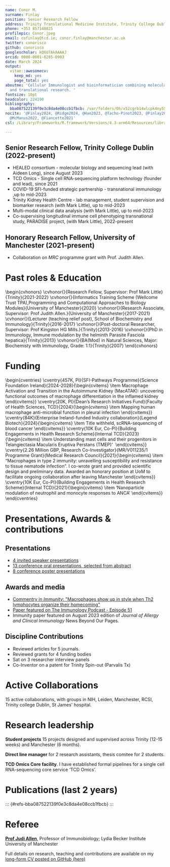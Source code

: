 ```yaml
---
name: Conor M.
surname: Finlay
position: Senior Research Fellow
address: Trinity Translational Medicine Institute, Trinity College Dublin
phone: +353 857148825
profilepic: Conor.jpeg
email: cofinlay@tcd.ie; conor.finlay@manchester.ac.uk
twitter: conorisco
github: conorisco
googlescholar: kQ6U7AkAAAAJ
orcid: 0000-0001-8285-0903
date: March 2024
output:
  vitae::awesomecv:
    keep_md: yes
    page_total: yes
aboutme: 'Cellular Immunologist and bioinformatician combining molecular, in vivo
  and translational research. '
fontsize: 10pt
headcolor: 224190
bibliography:
  bba087522139f0e3c8da4e08ccb1fbcb: /var/folders/0h/x52cgrb14wlcpk4ny551485r0000gn/T//RtmpiqQWXU/file140ce23f49499.yaml
nocite: '@Finlay2024, @Ridge2024, @Han2023, @Tacho-Pinot2023, @Finlay2023, @McEntee2023,
  @McManus2022, @Fiancette2021'
csl: /Library/Frameworks/R.framework/Versions/4.3-arm64/Resources/library/vitae/vitae.csl

---
```


<!-- # Career profile -->
<!-- I started my career in Trinity College Dublin identify pathways that shut down autoimmunity and allergy, leading to three papers in *The Journal of Immunology* and one in *Parasite immunology* and co-authorship in *Nature communications*. Next in Manchester I made a major advance on how adaptive immunity controls macrophages and how macrophage differentiation controls disease outcomes, publishing articles in *Immunity*, *elife*, *Nature Immunology* and *Parasite Immunology*. Recently, back in Ireland I have been conducting patient orientated research where I have submitted my first co-final author paper. I have received a best talk at the Irish Society of Immunology conference, been an invited speaker at 3 conferences and spoken at 13 more. I have received 8 awards. I have supervised 13 research students, reviewed articles, grants and will soon join *Frontiers in immunology* as a review editor. I am the member of 4 scientific societies, and sit on 3 committees. I am a co-inventor on a patent WM01-740-02 that has been commercialised as a biotech company Pravalix Tx.  -->

<!-- I am ready to educate the next generation of scientists and clinicians and lead my own group to make transformative discoveries. -->

<!-- #\fontsize{11}{18}{8}{8} -->






<!-- # Snapshot -->
<!-- My main research interest is in what genetic factors control mononuclear phagocyte (macrophage) differentiation during inflammation on a single cell level and how this impacts on disease outcomes. I have expertise in single cell RNA-sequencing, NGS, cell biology, *in vitro* and *in vivo* sciences and summarising complex data through effective data visualisation. -->
<!-- # SECTION 1 - applicant details -->

<!-- # Current roles -->

##  Senior Research Fellow, Trinity College Dublin (2022-present)

-   HEALED consortium - molecular biology and sequencing lead (with Aideen Long), since August 2023
-   TCD Omics - Single cell RNA-sequencing platform technology (founder and lead), since 2021 
-   COVID-19 SFI-funded strategic partnership - transnational immunology ,up to mid-2023
-   Trinity Kidney Health Centre - lab management, student supervision and biomarker research (with Mark Little), up to mid-2023
-   Multi-modal clinical data analysis (with Mark Little), up to mid-2023
-   Co-supervising longitudinal immune cell phenotyping transnational study, PARADISE project, (with Mark Little), 2022-present

## Honorary Research Fellow, University of Manchester (2021-present)

-   Collaboration on *MRC* programme grant with Prof. Judith Allen. 

# Past roles & Education
\begin{cvhonors}
	\cvhonor{}{Research Fellow, Supervisor: Prof Mark Little}{Trinity}{2021-2022}
	\cvhonor{}{Informatics Training Scheme (Wellcome Trust TPA),Programming and Computational Approaches to Biology Modules}{University of Manchester}{2020}
	\cvhonor{}{Research Associate, Supervisor: Prof Judith Allen.}{University of Manchester}{2017-2021}
	\cvhonor{}{Lecturer (teaching relief post), School of Biochemistry and Immunology}{Trinity}{2016-2017}
	\cvhonor{}{Post-doctoral Researcher, Supervisor: Prof Kingston HG Mills.}{Trinity}{2013-2016}
	\cvhonor{}{PhD in Immunology, Immune modulation by the helminth Parasite Fasciola hepatica}{Trinity}{2013}
	\cvhonor{}{BA(Mod) in Natural Sciences, Major: Biochemisty with Immunology, Grade: 1:1}{Trinity}{2007}
\end{cvhonors}

<!-- # Education -->
<!-- ```{r} -->
<!-- edu <- read_excel("../data/education.xlsx")  -->
<!-- edu <- edu[-c(1:2),] # remove descriptive title -->
<!-- cols <- colnames(edu) -->
<!-- edu  %>% arrange(desc(when)) %>%  detailed_entries(what = what, #subtitle -->
<!--                          when = when, # to right -->
<!--                          why = why , # sub-subtitle -->
<!--                          with = with, # Major title -->
<!--                          where =  where) #Rightmost) -->

<!-- ``` -->

# Funding

<!-- ## Awarded -->
\begin{cventries}
	\cventry{457K, PI}{SFI-Pathways Programme}{Science Foundation Ireland}{2024-2028}{\begin{cvitems}
\item Macrophage Activation and Transition in the Autoimmune Kidney (MacATAK): uncovering functional outcomes of macrophage differentiation in the inflamed kidney
\end{cvitems}}
	\cventry{20K, PI}{Dean’s Research Initiatives Fund}{Faculty of Health Sciences, TCD}{2024}{\begin{cvitems}
\item Mapping human macrophage anti-microbial function in pleural infection
\end{cvitems}}
	\cventry{84K}{Enterprise Ireland-funded Industry collaboration}{Legend Biotech}{2024}{\begin{cvitems}
\item Title withheld, scRNA-sequencing of blood cancer
\end{cvitems}}
	\cventry{10K Eur, Co-PI}{Building Engagements in Health Research Scheme}{Internal TCD}{2023}{\begin{cvitems}
\item Understanding mast cells and their progenitors in Telangiectasia Macularis Eruptiva Perstans (TMEP)' 
\end{cvitems}}
	\cventry{2.26 Million GBP, Research Co-Investigator}{MR/V011235/1 Programme Grant}{Medical Research Council}{2021}{\begin{cvitems}
\item “Macrophages in type 2 immunity: unravelling susceptibility and resistance to tissue nematode infection”. I co-wrote grant and provided scientific design and preliminary data. Awarded an honorary position at UoM to facilitate ongoing collaboration after leaving Manchester
\end{cvitems}}
	\cventry{10K Eur, Co-PI}{Building Engagements in Health Research Scheme}{Internal TCD}{2021}{\begin{cvitems}
\item ‘Nanoparticle modulation of neutrophil and monocyte responses to ANCA’
\end{cvitems}}
\end{cventries}

<!-- ## Funding - reserve list -->
<!-- <!-- --> 

<!--   **SFI Pathways program 2022**, €425,000. -->
<!--     -   *Macrophage Activation and Transition in the Autoimmune Kidney (MacATAK): uncovering functional outcomes of macrophage differentiation in the inflamed kidney*. -->
<!--     -   Scored 4.25/5 in international review and recommended for funding. Placed on SFI reserve list for funding until Q2 2024. -->

# Presentations, Awards & contributions

## Presentations

* [4 invited speaker presentations](https://github.com/Conorisco/CV/raw/main/CV_conorisco/CV_conorisco_AA2023.pdf) 
* [13 conference oral presentations, selected from abstract ](https://github.com/Conorisco/CV/raw/main/CV_conorisco/CV_conorisco_AA2023.pdf) 
* [8 conference poster presentations](https://github.com/Conorisco/CV/raw/main/CV_conorisco/CV_conorisco_AA2023.pdf)  

## Awards and media

* [Commentry in *Immunity*: "Macrophages show up in style when Th2 lymphocytes organize their homecoming"](https://www.cell.com/immunity/fulltext/S1074-7613(23)00175-9)
* [Paper featured on The Immunology Podcast - Episode 51](https://www.immunologypodcast.com/ep-51-the-journey-of-cells-featuring-dr-doug-green)
* Immunity paper featured on August 2023 edition of *Journal of Allergy and Clinical Immunology* News Beyond Our Pages.

<!-- ## Oral Presentations -->

<!-- ```{r} -->
<!-- pres <- read_excel("../data/presentations.xlsx") -->
<!-- pres<- pres[-c(1:2),] # remove descriptive title -->
<!-- pres  %>% arrange(desc(when)) %>% filter(what != 'Poster presentation') %>% brief_entries( -->
<!--               what = with,# middle -->
<!--               when = when, -->
<!--               with = where) -->
<!-- ``` -->

<!-- ## Poster Presentations -->

<!-- ```{r} -->
<!-- pres <- read_excel("../data/presentations.xlsx") -->
<!-- pres<- pres[-c(1:2),] # remove descriptive title -->
<!-- pres  %>% arrange(desc(when)) %>% filter(what == 'Poster presentation') %>% brief_entries( -->
<!--               what = with,# middle -->
<!--               when = when, -->
<!--               with = where) -->
<!-- ``` -->



<!-- ## Awards -->

<!-- ```{r} -->
<!-- awards <- read_excel("../data/awards.xlsx") -->
<!-- awards<- awards[-c(1:2),] # remove descriptive title -->
<!-- awards %>% arrange(desc(when))  %>% brief_entries( -->
<!--               what = with ,# middle -->
<!--               when = when  # left -->
<!--     ) # right -->
<!-- ``` -->



<!-- ## Oral Presentations (details of 8X poster presentations availible in appendex) -->



<!-- ## Awards -->



## Discipline Contributions

* Reviewed articles for 5 journals. 
* Reviewed grants for 4 funding bodies
* Sat on 3 researcher interview panels
* Co-Inventor on a patent for Trinity Spin-out (Parvalis Tx)

<!-- ```{r} -->
<!-- rev <- read_excel("../data/reviewing.xlsx") -->
<!-- rev<- rev[-c(1:2),] # remove descriptive title -->
<!-- rev  %>% arrange(desc(when)) %>% brief_entries( -->
<!--               what = what,# middle -->
<!--               when = when, -->
<!--               with = with -->
<!--                 # left -->
<!--     ) # right -->
<!-- ``` -->

# Active Collaborations

15 active collaborations, with groups in NIH, Leiden, Manchester, RCSI, Trinity college Dublin, St James' hospital.

<!-- ```{r} -->
<!-- #short version -->
<!--   sup <- read_excel("../data/collaborations_simple.xlsx") -->
<!-- sup<- sup[-c(1:2),] # remove descriptive title -->
<!-- sup  %>% arrange(desc(when)) %>% brief_entries( -->
<!--   #what = what, #subtitle -->
<!--                          #when = when, # to right -->
<!--                          what = with , # sub-subtitle -->
<!--                          with = where) # Major title) #Rightmost) -->

<!-- ``` -->
<!-- <!-- \newpage --> 




<!-- # Teaching & Supervision -->

<!-- ## Formal teaching -->
<!-- ```{r} -->
<!-- #teaching short version  -->
<!-- # t <- read_excel("../data/teaching.xlsx") -->
<!-- # t<- t[-c(1:2),] # remove descriptive title -->
<!-- # t  %>% arrange(desc(when)) %>% brief_entries( -->
<!-- #               with= what ,# middle -->
<!-- #               when = when, -->
<!-- #               what = with# left -->
<!-- #     ) # right -->

<!-- t <- read_excel("../data/teaching.xlsx") -->



<!-- t %>% arrange(desc(when))  %>% detailed_entries(what = what, #subtitle -->
<!--                          when = when, # to right -->
<!--                          why = why , # sub-subtitle -->
<!--                          with = with, # Major title -->
<!--                          where =  where) #Rightmost) -->

<!-- ``` -->



# Research leadership



**Student projects** 15 projects designed and supervised across Trinity (12-15 weeks) and Manchester (6 months).

**Direct line manager** for 2 research assistants, thesis comitee for 2 students.

 **TCD Omics Core facility**. I have established formal pipelines for a single cell RNA-sequencing core service ‘TCD Omics’.
 
<!-- \newpage -->

# Publications (last 2 years)

::: {#refs-bba087522139f0e3c8da4e08ccb1fbcb}
:::


# Referee

[**Prof Judi Allen**](mailto:judi.allen@manchester.ac.uk ),	Professor of Immunobiology;	Lydia Becker Institute	University of Manchester

Full details on research, teaching and contributions are available on my [long-form CV posted on GitHub (here)](https://github.com/Conorisco/CV/raw/main/CV_conorisco/CV_conorisco_AA2023.pdf) 

